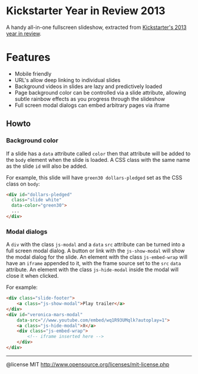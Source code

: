 # Kickstarter Year in Review 2013

A handy all-in-one fullscreen slideshow, extracted from <a href="https://www.kickstarter.com/year/2013" target="_blank">Kickstarter's
2013 year in review</a>.

# Features
- Mobile friendly
- URL's allow deep linking to individual slides
- Background videos in slides are lazy and predictively loaded
- Page background color can be controlled via a slide attribute, allowing subtle rainbow effects as you progress through the slideshow
- Full screen modal dialogs can embed arbitrary pages via iframe

## Howto

### Background color

If a slide has a `data` attribute called `color` then that attribute will be added to the `body` element when the slide is loaded.
A CSS class with the same name as the slide `id` will also be added.

For example, this slide will have `green30 dollars-pledged` set as the CSS class on `body`:

```html
<div id="dollars-pledged"
  class="slide white"
  data-color="green30">
  ...
</div>
```

### Modal dialogs

A `div` with the class `js-modal` and a `data` `src` attribute can be turned into a full screen modal dialog. A button
or link with the `js-show-modal` will show the modal dialog for the slide. An element with the class `js-embed-wrap`
will have an `iframe` appended to it, with the frame source set to the `src` `data` attribute. An element with the class
`js-hide-modal` inside the modal will close it when clicked.

For example:

```html
<div class="slide-footer">
    <a class="js-show-modal">Play trailer</a>
</div>
<div id="veronica-mars-modal"
    data-src="//www.youtube.com/embed/wq1R93UMqlk?autoplay=1">
    <a class="js-hide-modal">X</a>
    <div class="js-embed-wrap">
        <!-- iframe inserted here -->
    </div>
</div>
```

---

@license MIT http://www.opensource.org/licenses/mit-license.php
